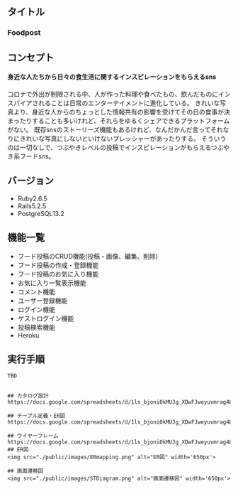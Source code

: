 ## タイトル  
### Foodpost

## コンセプト  
#### 身近な人たちから日々の食生活に関するインスピレーションをもらえるsns

コロナで外出が制限される中、人が作った料理や食べたもの、飲んだものにインスパイアされることは日常のエンターテイメントに進化している。
きれいな写真より、身近な人からのちょっとした情報共有の影響を受けてその日の食事が決まったりすることも多いけれど、それらをゆるくシェアできるプラットフォームがない。
既存snsのストーリーズ機能もあるけれど、なんだかんだ言ってそれなりにきれいな写真にしないといけないプレッシャーがあったりする。
そういうのは一切なしで、つぶやきレベルの投稿でインスピレーションがもらえるつぶやき系フードsns。

## バージョン
* Ruby2.6.5
* Rails5.2.5
* PostgreSQL13.2

## 機能一覧
* フード投稿のCRUD機能(投稿・画像、編集、削除)
* フード投稿の作成・登録機能
* フード投稿のお気に入り機能
* お気に入り一覧表示機能
* コメント機能
* ユーザー登録機能
* ログイン機能
* ゲストログイン機能
* 投稿検索機能
* Heroku

## 実行手順
````
TBD


## カタログ設計  
https://docs.google.com/spreadsheets/d/1ls_bjoni0kMUJg_XDwFJweyuvmrag4LFFCno9juPN7Y/edit#gid=0

## テーブル定義・ER図
https://docs.google.com/spreadsheets/d/1ls_bjoni0kMUJg_XDwFJweyuvmrag4LFFCno9juPN7Y/edit#gid=523940175

## ワイヤーフレーム
https://docs.google.com/spreadsheets/d/1ls_bjoni0kMUJg_XDwFJweyuvmrag4LFFCno9juPN7Y/edit#gid=1594898479
## ER図
<img src="./public/images/ERmapping.png" alt="ER図" width='650px'>  

## 画面遷移図
<img src="./public/images/STDiagram.png" alt="画面遷移図" width='650px'>  
